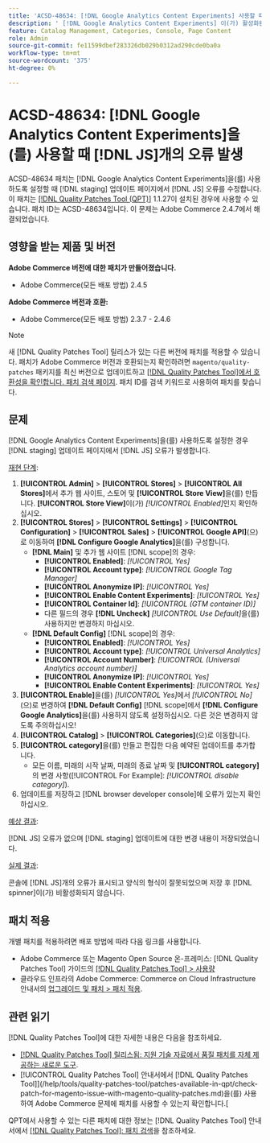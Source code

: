 ```yaml
---
title: 'ACSD-48634: [!DNL Google Analytics Content Experiments] 사용할 때  [!DNL JS] 오류 발생'
description: ' [!DNL Google Analytics Content Experiments] 이(가) 활성화된 경우  [!DNL staging] 업데이트 페이지에서  [!DNL JS] 오류를 수정하려면 ACSD-48634 패치를 적용하십시오.'
feature: Catalog Management, Categories, Console, Page Content
role: Admin
source-git-commit: fe11599dbef283326db029b0312ad290cde0ba0a
workflow-type: tm+mt
source-wordcount: '375'
ht-degree: 0%

---
```


# ACSD-48634: [!DNL Google Analytics Content Experiments]을(를) 사용할 때 [!DNL JS]개의 오류 발생

ACSD-48634 패치는 [!DNL Google Analytics Content Experiments]을(를) 사용하도록 설정할 때 [!DNL staging] 업데이트 페이지에서 [!DNL JS] 오류를 수정합니다. 이 패치는 [[!DNL Quality Patches Tool (QPT)]](https://experienceleague.adobe.com/en/docs/commerce-knowledge-base/kb/announcements/commerce-announcements/magento-quality-patches-released-new-tool-to-self-serve-quality-patches) 1.1.27이 설치된 경우에 사용할 수 있습니다. 패치 ID는 ACSD-48634입니다. 이 문제는 Adobe Commerce 2.4.7에서 해결되었습니다.

## 영향을 받는 제품 및 버전

**Adobe Commerce 버전에 대한 패치가 만들어졌습니다.**

* Adobe Commerce(모든 배포 방법) 2.4.5

**Adobe Commerce 버전과 호환:**

* Adobe Commerce(모든 배포 방법) 2.3.7 - 2.4.6

>[!NOTE]
>
>새 [!DNL Quality Patches Tool] 릴리스가 있는 다른 버전에 패치를 적용할 수 있습니다. 패치가 Adobe Commerce 버전과 호환되는지 확인하려면 `magento/quality-patches` 패키지를 최신 버전으로 업데이트하고 [[!DNL Quality Patches Tool]에서 호환성을 확인합니다. 패치 검색 페이지](https://experienceleague.adobe.com/tools/commerce-quality-patches/index.html). 패치 ID를 검색 키워드로 사용하여 패치를 찾습니다.

## 문제

[!DNL Google Analytics Content Experiments]을(를) 사용하도록 설정한 경우 [!DNL staging] 업데이트 페이지에서 [!DNL JS] 오류가 발생합니다.

<u>재현 단계</u>:

1. **[!UICONTROL Admin]** > **[!UICONTROL Stores]** > **[!UICONTROL All Stores]**&#x200B;에서 추가 웹 사이트, 스토어 및 **[!UICONTROL Store View]**&#x200B;을(를) 만듭니다. **[!UICONTROL Store View]**&#x200B;이(가) *[!UICONTROL Enabled]*&#x200B;인지 확인하십시오.
1. **[!UICONTROL Stores]** > **[!UICONTROL Settings]** > **[!UICONTROL Configuration]** > **[!UICONTROL Sales]** > **[!UICONTROL Google API]**(으)로 이동하여 **[!DNL Configure Google Analytics]**&#x200B;을(를) 구성합니다.
   * **[!DNL Main]** 및 추가 웹 사이트 [!DNL scope]의 경우:
      * **[!UICONTROL Enabled]**: *[!UICONTROL Yes]*
      * **[!UICONTROL Account type]**: *[!UICONTROL Google Tag Manager]*
      * **[!UICONTROL Anonymize IP]**: *[!UICONTROL Yes]*
      * **[!UICONTROL Enable Content Experiments]**: *[!UICONTROL Yes]*
      * **[!UICONTROL Container Id]**: *[!UICONTROL (GTM container ID)]*
      * 다른 필드의 경우 **[!DNL Uncheck]** *[!UICONTROL Use Default]*&#x200B;을(를) 사용하지만 변경하지 마십시오.
   * **[!DNL Default Config]** [!DNL scope]의 경우:
      * **[!UICONTROL Enabled]**: *[!UICONTROL Yes]*
      * **[!UICONTROL Account type]**: *[!UICONTROL Universal Analytics]*
      * **[!UICONTROL Account Number]**: *[!UICONTROL (Universal Analytics account number)]*
      * **[!UICONTROL Anonymize IP]**: *[!UICONTROL Yes]*
      * **[!UICONTROL Enable Content Experiments]**: *[!UICONTROL Yes]*
1. **[!UICONTROL Enable]**&#x200B;을(를) *[!UICONTROL Yes]*&#x200B;에서 *[!UICONTROL No]*(으)로 변경하여 **[!DNL Default Config]** [!DNL scope]에서 **[!DNL Configure Google Analytics]**&#x200B;을(를) 사용하지 않도록 설정하십시오. 다른 것은 변경하지 않도록 주의하십시오!
1. **[!UICONTROL Catalog]** > **[!UICONTROL Categories]**(으)로 이동합니다.
1. **[!UICONTROL category]**&#x200B;을(를) 만들고 편집한 다음 예약된 업데이트를 추가합니다.
   * 모든 이름, 미래의 시작 날짜, 미래의 종료 날짜 및 **[!UICONTROL category]**&#x200B;의 변경 사항([!UICONTROL For Example]: *[!UICONTROL disable category]*).
1. 업데이트를 저장하고 [!DNL browser developer console]에 오류가 있는지 확인하십시오.

<u>예상 결과</u>:

[!DNL JS] 오류가 없으며 [!DNL staging] 업데이트에 대한 변경 내용이 저장되었습니다.

<u>실제 결과</u>:

콘솔에 [!DNL JS]개의 오류가 표시되고 양식의 형식이 잘못되었으며 저장 후 [!DNL spinner]이(가) 비활성화되지 않습니다.

## 패치 적용

개별 패치를 적용하려면 배포 방법에 따라 다음 링크를 사용합니다.

* Adobe Commerce 또는 Magento Open Source 온-프레미스: [!DNL Quality Patches Tool] 가이드의 [[!DNL Quality Patches Tool] > 사용량](/help/tools/quality-patches-tool/usage.md)
* 클라우드 인프라의 Adobe Commerce: Commerce on Cloud Infrastructure 안내서의 [업그레이드 및 패치 > 패치 적용](https://experienceleague.adobe.com/docs/commerce-cloud-service/user-guide/develop/upgrade/apply-patches.html).

## 관련 읽기

[!DNL Quality Patches Tool]에 대한 자세한 내용은 다음을 참조하세요.

* [[!DNL Quality Patches Tool] 릴리스됨: 지원 기술 자료에서 품질 패치를 자체 제공하는 새로운 도구](https://experienceleague.adobe.com/en/docs/commerce-knowledge-base/kb/announcements/commerce-announcements/magento-quality-patches-released-new-tool-to-self-serve-quality-patches).
* [!UICONTROL Quality Patches Tool] 안내서에서  [!DNL Quality Patches Tool]](/help/tools/quality-patches-tool/patches-available-in-qpt/check-patch-for-magento-issue-with-magento-quality-patches.md)을(를) 사용하여 Adobe Commerce 문제에 패치를 사용할 수 있는지 확인합니다.[


QPT에서 사용할 수 있는 다른 패치에 대한 정보는 [!DNL Quality Patches Tool] 안내서에서 [[!DNL Quality Patches Tool]: 패치 검색](https://experienceleague.adobe.com/tools/commerce-quality-patches/index.html)을 참조하세요.
